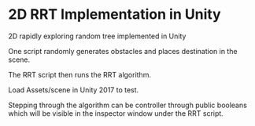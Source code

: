 # 2D RRT Implementation in Unity
2D rapidly exploring random tree implemented in Unity 

One script randomly generates obstacles and places destination in the scene.

The RRT script then runs the RRT algorithm. 

Load Assets/scene in Unity 2017 to test.

Stepping through the algorithm can be controller through public booleans which will be visible in the inspector window under the RRT script.
